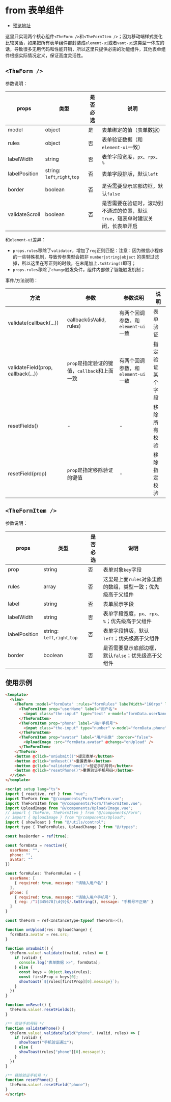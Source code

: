 # from 表单组件

- [预览地址](https://travis-hjs.github.io/uni-app/#/pages/form)

这里只实现两个核心组件`<TheForm />`和`<TheFormItem />`；因为移动端样式变化比较灵活，如果把所有表单组件都封装成`element-ui`或者`vant-ui`这类型一体库的话，导致很多无用代码和性能开销，所以这里只提供必需的功能组件，其他表单组件根据实际情况定义，保证高度灵活性。

## `<TheForm />`

参数说明：

| props |  类型 | 是否必选 | 说明 |
| --- | --- | --- | --- |
| model | object | 是 | 表单绑定的值（表单数据） |
| rules | object | 否 | 表单验证数据（和`element-ui`一致） |
| labelWidth | string | 否 | 表单字段宽度，`px`、`rpx`、`%` |
| labelPosition | string: `left`,`right`,`top` | 否 | 表单字段排版，默认`left` |
| border | boolean | 否 | 是否需要显示底部边框，默认`false` |
| validateScroll | boolean | 否 | 是否需要在验证时，滚动到不通过的位置，默认`true`，短表单时建议关闭，长表单开启 |

和`element-ui`差异：

- `props.rules`移除了`validator`，增加了`reg`正则匹配：注意：因为微信小程序的一些特殊机制，导致传参类型会把非 `number|string|object` 的类型过滤掉，所以这里在写正则的时候，在末尾加上`.toString()`即可；
- `props.rules`移除了`change`触发条件，组件内部做了智能触发机制；

事件/方法说明：

| 方法 |  参数 | 参数说明 | 说明 |
| --- | --- | --- | --- |
| validate(callback(...)) | callback(isValid, rules) | 有两个回调参数，和`element-ui`一致 | 表单验证 |
| validateField(prop, callback(...)) | `prop`是指定验证的键值，`callback`和上面一致 | 有两个回调参数，和`element-ui`一致 | 指定验证某个字段 |
| resetFields() | - | - | 移除所有校验 |
| resetField(prop) | `prop`是指定移除验证的键值 | - | 移除指定校验 |

## `<TheFormItem />`

参数说明：

| props |  类型 | 是否必选 | 说明 |
| --- | --- | --- | --- |
| prop | string | 否 | 表单对象`key`字段 |
| rules | array | 否 | 这里是上面`rules`对象里面的数组，类型一致；优先级高于父组件 |
| label | string | 否 | 表单展示字段 |
| labelWidth | string | 否 | 表单字段宽度，`px`、`rpx`、`%`；优先级高于父组件 |
| labelPosition | string: `left`,`right`,`top` | 否 | 表单字段排版，默认`left`；优先级高于父组件 |
| border | boolean | 否 | 是否需要显示底部边框，默认`false`；优先级高于父组件 |

## 使用示例

```html
<template>
  <view>
    <TheForm :model="formData" :rules="formRules" labelWidth="160rpx" labelPosition="left" ref="theForm">
      <TheFormItem prop="userName" label="用户名">
        <input class="the-input" type="text" v-model="formData.userName" :placeholder="formRules.userName[0].message">
      </TheFormItem>
      <TheFormItem prop="phone" label="用户手机号">
        <input class="the-input" type="number" v-model="formData.phone" :placeholder="formRules.phone[0].message">
      </TheFormItem>
      <TheFormItem prop="avatar" label="用户头像" :border="false">
        <UploadImage :src="formData.avatar" @change="onUpload" />
      </TheFormItem>
    </TheForm>
    <button @click="onSubmit()">提交表单</button>
    <button @click="onReset()">重置表单</button>
    <button @click="validatePhone()">验证手机号码</button>
    <button @click="resetPhone()">重置验证手机号码</button>
  </view>
</template>

<script setup lang="ts">
import { reactive, ref } from "vue";
import TheForm from "@/components/Form/TheForm.vue";
import TheFormItem from "@/components/Form/TheFormItem.vue";
import UploadImage from "@/components/Upload/Image.vue";
// import { TheForm, TheFormItem } from "@/components/Form";
// import { UploadImage } from "@/components/Upload";
import { showToast } from "@/utils/control";
import type { TheFormRules, UploadChange } from "@/types";

const hasBorder = ref(true);

const formData = reactive({
  userName: "",
  phone: "",
  avatar: ""
})

const formRules: TheFormRules = {
  userName: [
    { required: true, message: "请输入用户名" }
  ],
  phone: [
    { required: true, message: "请输入用户手机号" },
    { reg: /^1[345678]\d{9}$/.toString(), message: "手机号不正确" }
  ]
}

const theForm = ref<InstanceType<typeof TheForm>>();

function onUpload(res: UploadChange) {
  formData.avatar = res.src;
}

function onSubmit() {
  theForm.value!.validate((valid, rules) => {
    if (valid) {
      console.log("表单数据 >>", formData);
    } else {
      const keys = Object.keys(rules);
      const firstProp = keys[0];
      showToast(`${rules[firstProp][0].message}`);
    }
  })
}

function onReset() {
  theForm.value!.resetFields();
}

/** 验证手机号码 */
function validatePhone() {
  theForm.value!.validateField("phone", (valid, rules) => {
    if (valid) {
      showToast("手机验证通过");
    } else {
      showToast(rules["phone"][0].message!);
    }
  })
}

/** 移除验证手机号 */
function resetPhone() {
  theForm.value!.resetField("phone");
}
</script>
```
